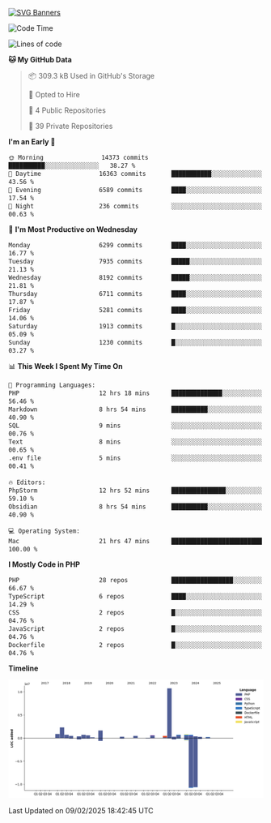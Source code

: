 [![SVG Banners](https://svg-banners.vercel.app/api?type=glitch&text1=Gere_Lajos%F0%9F%92%BB&width=800&height=400)](https://github.com/Akshay090/svg-banners)

<!--START_SECTION:waka-->
![Code Time](http://img.shields.io/badge/Code%20Time-2%2C177%20hrs%206%20mins-blue)

![Lines of code](https://img.shields.io/badge/From%20Hello%20World%20I%27ve%20Written-23.2%20million%20lines%20of%20code-blue)

**🐱 My GitHub Data** 

> 📦 309.3 kB Used in GitHub's Storage 
 > 
> 💼 Opted to Hire
 > 
> 📜 4 Public Repositories 
 > 
> 🔑 39 Private Repositories 
 > 
**I'm an Early 🐤** 

```text
🌞 Morning                14373 commits       ██████████░░░░░░░░░░░░░░░   38.27 % 
🌆 Daytime                16363 commits       ███████████░░░░░░░░░░░░░░   43.56 % 
🌃 Evening                6589 commits        ████░░░░░░░░░░░░░░░░░░░░░   17.54 % 
🌙 Night                  236 commits         ░░░░░░░░░░░░░░░░░░░░░░░░░   00.63 % 
```
📅 **I'm Most Productive on Wednesday** 

```text
Monday                   6299 commits        ████░░░░░░░░░░░░░░░░░░░░░   16.77 % 
Tuesday                  7935 commits        █████░░░░░░░░░░░░░░░░░░░░   21.13 % 
Wednesday                8192 commits        █████░░░░░░░░░░░░░░░░░░░░   21.81 % 
Thursday                 6711 commits        ████░░░░░░░░░░░░░░░░░░░░░   17.87 % 
Friday                   5281 commits        ████░░░░░░░░░░░░░░░░░░░░░   14.06 % 
Saturday                 1913 commits        █░░░░░░░░░░░░░░░░░░░░░░░░   05.09 % 
Sunday                   1230 commits        █░░░░░░░░░░░░░░░░░░░░░░░░   03.27 % 
```


📊 **This Week I Spent My Time On** 

```text
💬 Programming Languages: 
PHP                      12 hrs 18 mins      ██████████████░░░░░░░░░░░   56.46 % 
Markdown                 8 hrs 54 mins       ██████████░░░░░░░░░░░░░░░   40.90 % 
SQL                      9 mins              ░░░░░░░░░░░░░░░░░░░░░░░░░   00.76 % 
Text                     8 mins              ░░░░░░░░░░░░░░░░░░░░░░░░░   00.65 % 
.env file                5 mins              ░░░░░░░░░░░░░░░░░░░░░░░░░   00.41 % 

🔥 Editors: 
PhpStorm                 12 hrs 52 mins      ███████████████░░░░░░░░░░   59.10 % 
Obsidian                 8 hrs 54 mins       ██████████░░░░░░░░░░░░░░░   40.90 % 

💻 Operating System: 
Mac                      21 hrs 47 mins      █████████████████████████   100.00 % 
```

**I Mostly Code in PHP** 

```text
PHP                      28 repos            █████████████████░░░░░░░░   66.67 % 
TypeScript               6 repos             ████░░░░░░░░░░░░░░░░░░░░░   14.29 % 
CSS                      2 repos             █░░░░░░░░░░░░░░░░░░░░░░░░   04.76 % 
JavaScript               2 repos             █░░░░░░░░░░░░░░░░░░░░░░░░   04.76 % 
Dockerfile               2 repos             █░░░░░░░░░░░░░░░░░░░░░░░░   04.76 % 
```



**Timeline**

![Lines of Code chart](https://raw.githubusercontent.com/gere-lajos/gere-lajos/main/assets/bar_graph.png)


 Last Updated on 09/02/2025 18:42:45 UTC
<!--END_SECTION:waka-->
